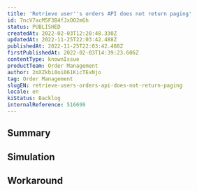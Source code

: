 ```yaml
---
title: 'Retrieve user''s orders API does not return paging'
id: 7ncV7acM5F3B4fJxOO2mGh
status: PUBLISHED
createdAt: 2022-02-03T12:20:48.330Z
updatedAt: 2022-11-25T22:03:42.488Z
publishedAt: 2022-11-25T22:03:42.488Z
firstPublishedAt: 2022-02-03T14:39:23.606Z
contentType: knownIssue
productTeam: Order Management
author: 2mXZkbi0oi061KicTExNjo
tag: Order Management
slugEN: retrieve-users-orders-api-does-not-return-paging
locale: en
kiStatus: Backlog
internalReference: 516699
---
```


## Summary



## Simulation



## Workaround



